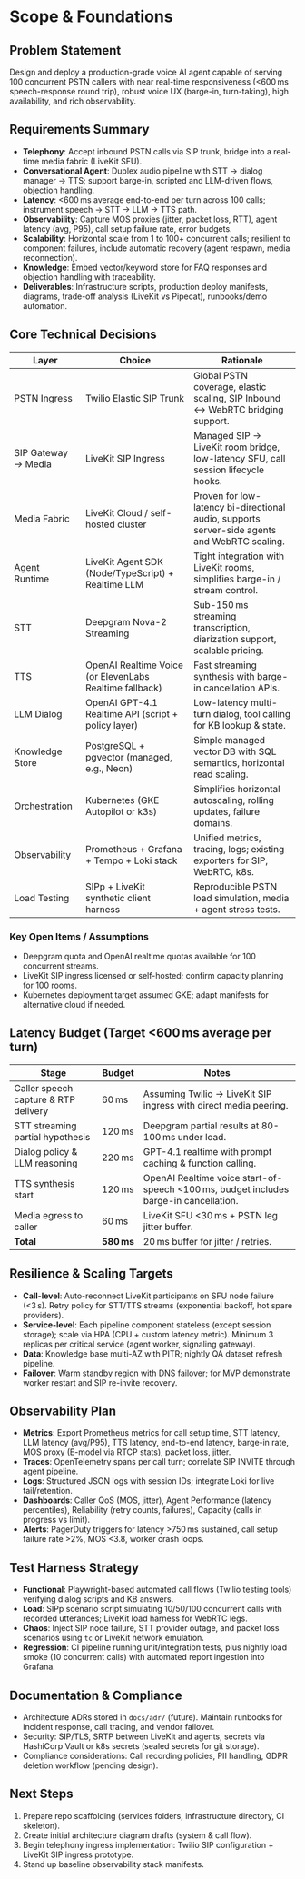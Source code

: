 # Scope & Foundations

## Problem Statement
Design and deploy a production-grade voice AI agent capable of serving 100 concurrent PSTN callers with near real-time responsiveness (<600 ms speech-response round trip), robust voice UX (barge-in, turn-taking), high availability, and rich observability.

## Requirements Summary
- **Telephony**: Accept inbound PSTN calls via SIP trunk, bridge into a real-time media fabric (LiveKit SFU).
- **Conversational Agent**: Duplex audio pipeline with STT → dialog manager → TTS; support barge-in, scripted and LLM-driven flows, objection handling.
- **Latency**: <600 ms average end-to-end per turn across 100 calls; instrument speech → STT → LLM → TTS path.
- **Observability**: Capture MOS proxies (jitter, packet loss, RTT), agent latency (avg, P95), call setup failure rate, error budgets.
- **Scalability**: Horizontal scale from 1 to 100+ concurrent calls; resilient to component failures, include automatic recovery
  (agent respawn, media reconnection).
- **Knowledge**: Embed vector/keyword store for FAQ responses and objection handling with traceability.
- **Deliverables**: Infrastructure scripts, production deploy manifests, diagrams, trade-off analysis (LiveKit vs Pipecat), runbooks/demo automation.

## Core Technical Decisions
| Layer | Choice | Rationale |
| --- | --- | --- |
| PSTN Ingress | Twilio Elastic SIP Trunk | Global PSTN coverage, elastic scaling, SIP Inbound <-> WebRTC bridging support. |
| SIP Gateway → Media | LiveKit SIP Ingress | Managed SIP → LiveKit room bridge, low-latency SFU, call session lifecycle hooks. |
| Media Fabric | LiveKit Cloud / self-hosted cluster | Proven for low-latency bi-directional audio, supports server-side agents and WebRTC scaling. |
| Agent Runtime | LiveKit Agent SDK (Node/TypeScript) + Realtime LLM | Tight integration with LiveKit rooms, simplifies barge-in / stream control. |
| STT | Deepgram Nova-2 Streaming | Sub-150 ms streaming transcription, diarization support, scalable pricing. |
| TTS | OpenAI Realtime Voice (or ElevenLabs Realtime fallback) | Fast streaming synthesis with barge-in cancellation APIs. |
| LLM Dialog | OpenAI GPT-4.1 Realtime API (script + policy layer) | Low-latency multi-turn dialog, tool calling for KB lookup & state. |
| Knowledge Store | PostgreSQL + pgvector (managed, e.g., Neon) | Simple managed vector DB with SQL semantics, horizontal read scaling. |
| Orchestration | Kubernetes (GKE Autopilot or k3s) | Simplifies horizontal autoscaling, rolling updates, failure domains. |
| Observability | Prometheus + Grafana + Tempo + Loki stack | Unified metrics, tracing, logs; existing exporters for SIP, WebRTC, k8s. |
| Load Testing | SIPp + LiveKit synthetic client harness | Reproducible PSTN load simulation, media + agent stress tests. |

### Key Open Items / Assumptions
- Deepgram quota and OpenAI realtime quotas available for 100 concurrent streams.
- LiveKit SIP ingress licensed or self-hosted; confirm capacity planning for 100 rooms. 
- Kubernetes deployment target assumed GKE; adapt manifests for alternative cloud if needed.

## Latency Budget (Target <600 ms average per turn)
| Stage | Budget | Notes |
| --- | --- | --- |
| Caller speech capture & RTP delivery | 60 ms | Assuming Twilio → LiveKit SIP ingress with direct media peering. |
| STT streaming partial hypothesis | 120 ms | Deepgram partial results at 80-100 ms under load. |
| Dialog policy & LLM reasoning | 220 ms | GPT-4.1 realtime with prompt caching & function calling. |
| TTS synthesis start | 120 ms | OpenAI Realtime voice start-of-speech <100 ms, budget includes barge-in cancellation. |
| Media egress to caller | 60 ms | LiveKit SFU <30 ms + PSTN leg jitter buffer. |
| **Total** | **580 ms** | 20 ms buffer for jitter / retries. |

## Resilience & Scaling Targets
- **Call-level**: Auto-reconnect LiveKit participants on SFU node failure (<3 s). Retry policy for STT/TTS streams (exponential backoff, hot spare providers).
- **Service-level**: Each pipeline component stateless (except session storage); scale via HPA (CPU + custom latency metric). Minimum 3 replicas per critical service (agent worker, signaling gateway).
- **Data**: Knowledge base multi-AZ with PITR; nightly QA dataset refresh pipeline.
- **Failover**: Warm standby region with DNS failover; for MVP demonstrate worker restart and SIP re-invite recovery.

## Observability Plan
- **Metrics**: Export Prometheus metrics for call setup time, STT latency, LLM latency (avg/P95), TTS latency, end-to-end latency, barge-in rate, MOS proxy (E-model via RTCP stats), packet loss, jitter.
- **Traces**: OpenTelemetry spans per call turn; correlate SIP INVITE through agent pipeline.
- **Logs**: Structured JSON logs with session IDs; integrate Loki for live tail/retention.
- **Dashboards**: Caller QoS (MOS, jitter), Agent Performance (latency percentiles), Reliability (retry counts, failures), Capacity (calls in progress vs limit).
- **Alerts**: PagerDuty triggers for latency >750 ms sustained, call setup failure rate >2%, MOS <3.8, worker crash loops.

## Test Harness Strategy
- **Functional**: Playwright-based automated call flows (Twilio testing tools) verifying dialog scripts and KB answers.
- **Load**: SIPp scenario script simulating 10/50/100 concurrent calls with recorded utterances; LiveKit load harness for WebRTC legs.
- **Chaos**: Inject SIP node failure, STT provider outage, and packet loss scenarios using `tc` or LiveKit network emulation.
- **Regression**: CI pipeline running unit/integration tests, plus nightly load smoke (10 concurrent calls) with automated report ingestion into Grafana.

## Documentation & Compliance
- Architecture ADRs stored in `docs/adr/` (future). Maintain runbooks for incident response, call tracing, and vendor failover.
- Security: SIP/TLS, SRTP between LiveKit and agents, secrets via HashiCorp Vault or k8s secrets (sealed secrets for git storage).
- Compliance considerations: Call recording policies, PII handling, GDPR deletion workflow (pending design).

## Next Steps
1. Prepare repo scaffolding (services folders, infrastructure directory, CI skeleton).
2. Create initial architecture diagram drafts (system & call flow).
3. Begin telephony ingress implementation: Twilio SIP configuration + LiveKit SIP ingress prototype.
4. Stand up baseline observability stack manifests.
